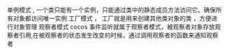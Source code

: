 
单例模式 , 一个类只能有一个实例，只能通过类中的静态成员方法访问它。确保所有对象都访问唯一实例
工厂模式 ， 工厂就是用来创建其他类对象的类 ，方便进行对象管理
观察者模式 cocos 事件监听就属于观察者模式，被观察者对象存放观察者引用,在被观察者的状态发生改变的时候，通过调用观察者的函数来通知观察者
